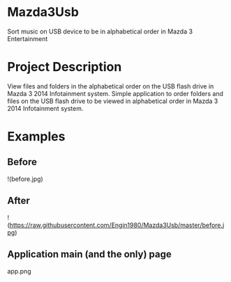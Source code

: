 # Mazda3Usb
Sort music on USB device to be in alphabetical order in Mazda 3 Entertainment

# Project Description
View files and folders in the alphabetical order on the USB flash drive in Mazda 3 2014 Infotainment system.
Simple application to order folders and files on the USB flash drive to be viewed in alphabetical order in Mazda 3 2014 Infotainment system.

# Examples
## Before

!(before.jpg)
## After

!(https://raw.githubusercontent.com/Engin1980/Mazda3Usb/master/before.jpg)
## Application main (and the only) page

app.png
